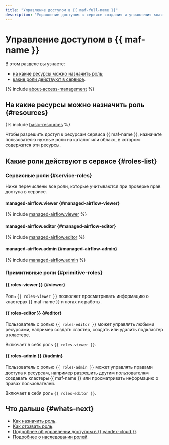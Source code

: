 ```yaml
---
title: "Управление доступом в {{ maf-full-name }}"
description: "Управление доступом в сервисе создания и управления кластерами {{ AF }}. В разделе описано, на какие ресурсы можно назначить роль, какие роли действуют в сервисе, какие роли необходимы для того или иного действия."
---
```


# Управление доступом в {{ maf-name }}


В этом разделе вы узнаете:

* [на какие ресурсы можно назначить роль](#resources);
* [какие роли действуют в сервисе](#roles-list).

{% include [about-access-management](../../_includes/iam/about-access-management.md) %}

## На какие ресурсы можно назначить роль {#resources}

{% include [basic-resources](../../_includes/iam/basic-resources-for-access-control.md) %}

Чтобы разрешить доступ к ресурсам сервиса {{ maf-name }}, назначьте пользователю нужные роли на каталог или облако, в котором содержатся эти ресурсы.

## Какие роли действуют в сервисе {#roles-list}

### Сервисные роли {#service-roles}

Ниже перечислены все роли, которые учитываются при проверке прав доступа в сервисе.

#### managed-airflow.viewer {#managed-airflow-viewer}

{% include [managed-airflow.viewer](../../_roles/managed-airflow/viewer.md) %}

#### managed-airflow.editor {#managed-airflow-editor}

{% include [managed-airflow.editor](../../_roles/managed-airflow/editor.md) %}

#### managed-airflow.admin {#managed-airflow-admin}

{% include [managed-airflow.admin](../../_roles/managed-airflow/admin.md) %}

### Примитивные роли {#primitive-roles}

#### {{ roles-viewer }} {#viewer}

Роль `{{ roles-viewer }}` позволяет просматривать информацию о кластерах {{ maf-name }} и логах их работы.

#### {{ roles-editor }} {#editor}

Пользователь с ролью `{{ roles-editor }}` может управлять любыми ресурсами, например создать кластер, создать или удалить подкластер в кластере.

Включает в себя роль `{{ roles-viewer }}`.

#### {{ roles-admin }} {#admin}

Пользователь с ролью `{{ roles-admin }}` может управлять правами доступа к ресурсам, например разрешить другим пользователям создавать кластеры {{ maf-name }} или просматривать информацию о правах пользователей.

Включает в себя роль `{{ roles-editor }}`.

## Что дальше {#whats-next}

* [Как назначить роль](../../iam/operations/roles/grant.md).
* [Как отозвать роль](../../iam/operations/roles/revoke.md).
* [Подробнее об управлении доступом в {{ yandex-cloud }}](../../iam/concepts/access-control/index.md).
* [Подробнее о наследовании ролей](../../resource-manager/concepts/resources-hierarchy.md#access-rights-inheritance).

